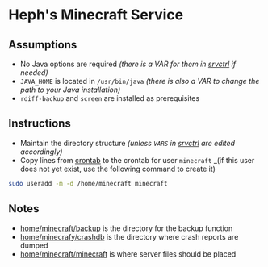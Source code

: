 # Heph's Minecraft Service

## Assumptions

- No Java options are required _(there is a VAR for them in [srvctrl](home/minecraft/srvctrl.sh) if needed)_
- `JAVA_HOME` is located in `/usr/bin/java` _(there is also a VAR to change the path to your Java installation)_
- `rdiff-backup` and `screen` are installed as prerequisites

## Instructions

- Maintain the directory structure _(unless `VARS` in [srvctrl](home/minecraft/srvctrl.sh) are edited accordingly)_
- Copy lines from [crontab](crontab) to the crontab for user `minecraft` _(if this user does not yet exist, use the following command to create it)

```bash
sudo useradd -m -d /home/minecraft minecraft
```

## Notes

- [home/minecraft/backup](home/minecraft/backup) is the directory for the backup function
- [home/minecrafy/crashdb](home/minecraft/crashdb) is the directory where crash reports are dumped
- [home/minecraft/minecraft](home/minecraft/minecraft) is where server files should be placed
